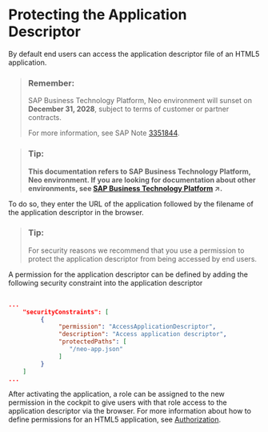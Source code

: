 <!-- loio0f6b43e57ee04e67aef43f4f2cd9f08c -->

# Protecting the Application Descriptor

By default end users can access the application descriptor file of an HTML5 application.

> ### Remember:  
> SAP Business Technology Platform, Neo environment will sunset on **December 31, 2028**, subject to terms of customer or partner contracts.
> 
> For more information, see SAP Note [3351844](https://launchpad.support.sap.com/#/notes/3351844).

> ### Tip:  
> **This documentation refers to SAP Business Technology Platform, Neo environment. If you are looking for documentation about other environments, see [SAP Business Technology Platform](https://help.sap.com/viewer/65de2977205c403bbc107264b8eccf4b/Cloud/en-US/6a2c1ab5a31b4ed9a2ce17a5329e1dd8.html "SAP Business Technology Platform (SAP BTP) is an integrated offering comprised of four technology portfolios: database and data management, application development and integration, analytics, and intelligent technologies. The platform offers users the ability to turn data into business value, compose end-to-end business processes, and build and extend SAP applications quickly.") :arrow_upper_right:.**

To do so, they enter the URL of the application followed by the filename of the application descriptor in the browser.

> ### Tip:  
> For security reasons we recommend that you use a permission to protect the application descriptor from being accessed by end users.

A permission for the application descriptor can be defined by adding the following security constraint into the application descriptor

```json

...
	"securityConstraints": [
	     {
	          "permission": "AccessApplicationDescriptor",
	          "description": "Access application descriptor",
	          "protectedPaths": [
	             "/neo-app.json"
	          ]
	     }
	]
...

```

After activating the application, a role can be assigned to the new permission in the cockpit to give users with that role access to the application descriptor via the browser. For more information about how to define permissions for an HTML5 application, see [Authorization](authorization-a139548.md).

